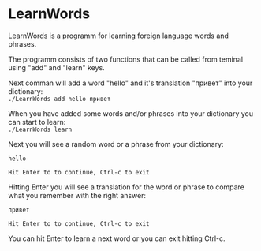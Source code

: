 # LearnWords

LearnWords is a programm for learning foreign language words and phrases.

The programm consists of two functions that can be called from teminal using "add" and "learn" keys.

Next comman will add a word "hello" and it's translation "привет" into your dictionary:\
```./LearnWords add hello привет```

When you have added some words and/or phrases into your dictionary you can start to learn:\
```./LearnWords learn```

Next you will see a random word or a phrase from your dictionary:
```
hello

Hit Enter to to continue, Ctrl-c to exit
```

Hitting Enter you will see a translation for the word or phrase to compare what you remember with the right answer:
```
привет

Hit Enter to to continue, Ctrl-c to exit
```

You can hit Enter to learn a next word or you can exit hitting Ctrl-c.


